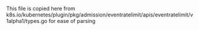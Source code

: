 This file is copied here from
k8s.io/kubernetes/plugin/pkg/admission/eventratelimit/apis/eventratelimit/v1alpha1/types.go
for ease of parsing
